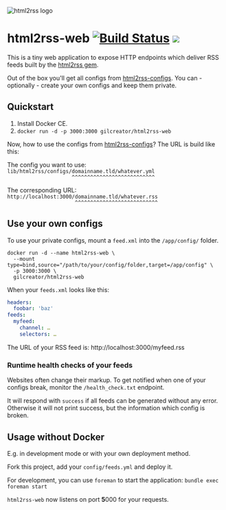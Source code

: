 ![html2rss logo](https://github.com/gildesmarais/html2rss/raw/master/support/logo.png)

# html2rss-web [![Build Status](https://travis-ci.com/gildesmarais/html2rss-web.svg?branch=master)](https://travis-ci.com/gildesmarais/html2rss-web) [![](https://images.microbadger.com/badges/version/gilcreator/html2rss-web.svg)](https://hub.docker.com/r/gilcreator/html2rss-web)

This is a tiny web application to expose HTTP endpoints which deliver RSS feeds
built by the [html2rss gem](https://github.com/gildesmarais/html2rss).

Out of the box you'll get all configs from [html2rss-configs](https://github.com/gildesmarais/html2rss-configs).
You can - optionally - create your own configs and keep them private.

## Quickstart

1. Install Docker CE.
2. `docker run -d -p 3000:3000 gilcreator/html2rss-web`

Now, how to use the configs from [html2rss-configs](https://github.com/gildesmarais/html2rss-configs)? The URL is build like this:

The config you want to use:  
`lib/html2rss/configs/domainname.tld/whatever.yml`
`                     ^^^^^^^^^^^^^^^^^^^^^^^^^^^`

The corresponding URL:  
`http://localhost:3000/domainname.tld/whatever.rss`  
`                      ^^^^^^^^^^^^^^^^^^^^^^^^^^^`

## Use your own configs

To use your private configs, mount a `feed.xml` into the `/app/config/` folder.

```
docker run -d --name html2rss-web \
  --mount type=bind,source="/path/to/your/config/folder,target=/app/config" \
  -p 3000:3000 \
  gilcreator/html2rss-web
```

When your `feeds.xml` looks like this:

```yml
headers:
  foobar: 'baz'
feeds:
  myfeed:
    channel: …
    selectors: …
```

The URL of your RSS feed is: http://localhost:3000/myfeed.rss

### Runtime health checks of your feeds

Websites often change their markup. To get notified when one of your configs
break, monitor the `/health_check.txt` endpoint.

It will respond with `success` if all feeds can be generated without any error.
Otherwise it will not print success, but the information which config is broken.

## Usage without Docker

E.g. in development mode or with your own deployment method.

Fork this project, add your `config/feeds.yml` and deploy it.

For development, you can use `foreman` to start the application:
`bundle exec foreman start`

`html2rss-web` now listens on port **5**000 for your requests.

